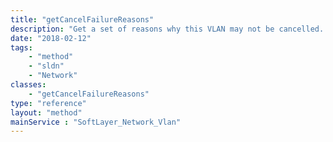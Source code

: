 ```yaml
---
title: "getCancelFailureReasons"
description: "Get a set of reasons why this VLAN may not be cancelled. If the result is empty, this VLAN may be cancelled. "
date: "2018-02-12"
tags:
    - "method"
    - "sldn"
    - "Network"
classes:
    - "getCancelFailureReasons"
type: "reference"
layout: "method"
mainService : "SoftLayer_Network_Vlan"
---
```

